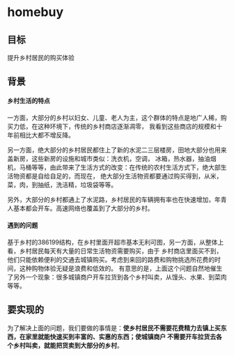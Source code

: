 # homebuy

## 目标
提升乡村居民的购买体验

## 背景
#### 乡村生活的特点
一方面，大部分的乡村以妇女、儿童、老人为主，这个群体的特点是地广人稀，购买力低，在这种环境下，传统的乡村商店逐渐凋零，
我看到这些商店的规模和十年前相比大都不增反降。

另一方面，绝大部分的乡村居民都住上了新的水泥二三层楼房，田地大部分也用来盖新房，这些新房的设施和城市类似：洗衣机，空调，
冰箱，热水器，抽油烟机，马桶等等，由此带来了生活方式的改变：在传统的农村生活方式下，绝大部生活物资都是自给自足的，而现在，
绝大部分生活物资都要通过购买得到，从米，菜，肉，到抽纸，洗洁精，垃圾袋等等。

另外，大部分的乡村都通上了水泥路，乡村居民的车辆拥有率也在快速增加，年青人基本都会开车。高速网络也覆盖到了大部分的乡村。

#### 遇到的问题
基于乡村的386199结构，在乡村里面开超市基本无利可图，另一方面，从整体上看，乡村居民每天有大量的日常生活物资需要购买，由于
乡村商店里面买不到，他们只能依赖便利的交通去城镇购买。考虑到来回的路费和购物挑选所花费的时间，这种购物体验无疑是浪费和低效的。
有意思的是，上面这个问题自然地催生了另外一个现象：很多城镇商户开车拉货到各个乡村叫卖，从馒头、水果、到菜肉等等。

## 要实现的
为了解决上面的问题，我们要做的事情是：**使乡村居民不需要花费精力去镇上买东西，在家里就能快速买到丰富的、实惠的东西；使城镇商户
不需要开车拉货去各个乡村叫卖，就能把货卖到大部分的乡村**。
